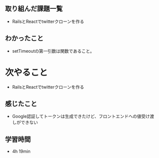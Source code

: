 ## 取り組んだ課題一覧
- RailsとReactでtwitterクローンを作る
## わかったこと
- setTimeoutの第一引数は関数であること。
# 次やること
- RailsとReactでtwitterクローンを作る
## 感じたこと
- Google認証してトークンは生成できたけど、フロントエンドへの値受け渡しができない
## 学習時間
- 4h 19min